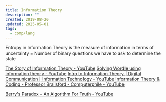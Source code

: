 ```yaml
---
title: Information Theory
description: ""
created: 2019-08-20
updated: 2025-05-01
tags:
  - comp/lang
---
```


Entropy in Information Theory is the measure of information in terms of uncertainty
= Number of binary questions we have to ask to determine the state

[The Story of Information Theory - YouTube](https://www.youtube.com/watch?v=rmBFaNgg4wk)
[Solving Wordle using information theory - YouTube](https://www.youtube.com/watch?v=v68zYyaEmEA)
[Intro to Information Theory | Digital Communication | Information Technology - YouTube](https://www.youtube.com/watch?v=_PG-jJKB_do)
[Information Theory & Coding - Professor Brailsford - Computerphile - YouTube](https://www.youtube.com/playlist?list=PLzH6n4zXuckpKAj1_88VS-8Z6yn9zX_P6)

[Berry's Paradox - An Algorithm For Truth - YouTube](https://www.youtube.com/watch?v=FDXf1XxCXAk)
